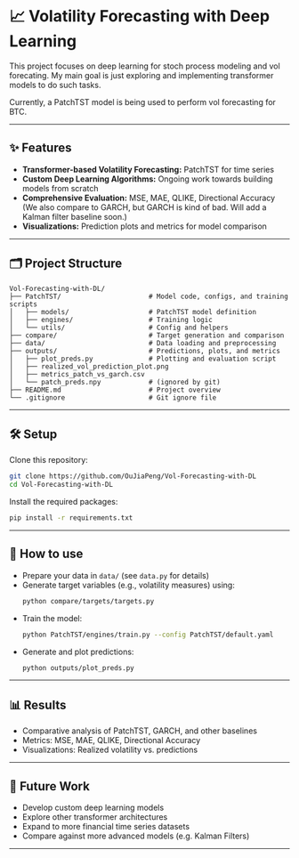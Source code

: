 # 📈 Volatility Forecasting with Deep Learning

This project focuses on deep learning for stoch process modeling and vol forecating. My main goal is just exploring and implementing transformer models to do such tasks.

Currently, a PatchTST model is being used to perform vol forecasting for BTC.

---

## ✨ Features
- **Transformer-based Volatility Forecasting:** PatchTST for time series
- **Custom Deep Learning Algorithms:** Ongoing work towards building models from scratch
- **Comprehensive Evaluation:** MSE, MAE, QLIKE, Directional Accuracy (We also compare to GARCH, but GARCH is kind of bad. Will add a Kalman filter baseline soon.)
- **Visualizations:** Prediction plots and metrics for model comparison

---

## 🗂 Project Structure

    Vol-Forecasting-with-DL/
    ├── PatchTST/                      # Model code, configs, and training scripts
    │   ├── models/                    # PatchTST model definition
    │   ├── engines/                   # Training logic
    │   └── utils/                     # Config and helpers
    ├── compare/                       # Target generation and comparison
    ├── data/                          # Data loading and preprocessing
    ├── outputs/                       # Predictions, plots, and metrics
    │   ├── plot_preds.py              # Plotting and evaluation script
    │   ├── realized_vol_prediction_plot.png
    │   ├── metrics_patch_vs_garch.csv
    │   └── patch_preds.npy            # (ignored by git)
    ├── README.md                      # Project overview
    └── .gitignore                     # Git ignore file

---

## 🛠️ Setup

Clone this repository:
```bash
git clone https://github.com/OuJiaPeng/Vol-Forecasting-with-DL
cd Vol-Forecasting-with-DL
```

Install the required packages:
```bash
pip install -r requirements.txt 
```

---

## 🚀 How to use

- Prepare your data in `data/` (see `data.py` for details)
- Generate target variables (e.g., volatility measures) using:
  ```bash
  python compare/targets/targets.py
  ```
- Train the model:
  ```bash
  python PatchTST/engines/train.py --config PatchTST/default.yaml
  ```
- Generate and plot predictions:
  ```bash
  python outputs/plot_preds.py
  ```

---

## 📊 Results

- Comparative analysis of PatchTST, GARCH, and other baselines
- Metrics: MSE, MAE, QLIKE, Directional Accuracy
- Visualizations: Realized volatility vs. predictions

---

## 📝 Future Work

- Develop custom deep learning models 
- Explore other transformer architectures
- Expand to more financial time series datasets
- Compare against more advanced models (e.g. Kalman Filters)

---